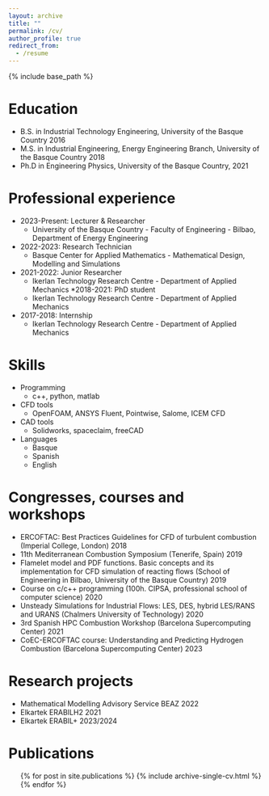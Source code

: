 ```yaml
---
layout: archive
title: ""
permalink: /cv/
author_profile: true
redirect_from:
  - /resume
---
```


{% include base_path %}

Education
======
* B.S. in Industrial Technology Engineering, University of the Basque Country 2016 
* M.S. in Industrial Engineering, Energy Engineering Branch, University of the Basque Country 2018
* Ph.D in Engineering Physics, University of the Basque Country, 2021

Professional experience
======


* 2023-Present: Lecturer & Researcher
  * University of the Basque Country - Faculty of Engineering - Bilbao, Department of Energy Engineering
* 2022-2023: Research Technician 
  * Basque Center for Applied Mathematics - Mathematical Design, Modelling and Simulations
* 2021-2022: Junior Researcher 
  * Ikerlan Technology Research Centre - Department of Applied Mechanics
*2018-2021: PhD student 
  * Ikerlan Technology Research Centre - Department of Applied Mechanics
* 2017-2018: Internship 
  * Ikerlan Technology Research Centre - Department of Applied Mechanics
  
Skills
======
* Programming
  * c++, python, matlab
* CFD tools
  * OpenFOAM, ANSYS Fluent, Pointwise, Salome, ICEM CFD
* CAD tools
  * Solidworks, spaceclaim, freeCAD
* Languages 
  * Basque
  * Spanish
  * English

Congresses, courses and workshops
======
* ERCOFTAC: Best Practices Guidelines for CFD of turbulent combustion (Imperial College, London) 2018
* 11th Mediterranean Combustion Symposium (Tenerife, Spain) 2019
* Flamelet model and PDF functions. Basic concepts and its implementation for CFD simulation of reacting flows (School of Engineering in Bilbao, University of the Basque Country) 2019
* Course on c/c++ programming (100h. CIPSA, professional school of computer science) 2020
* Unsteady Simulations for Industrial Flows: LES, DES, hybrid LES/RANS and URANS (Chalmers University of Technology) 2020
* 3rd Spanish HPC Combustion Workshop (Barcelona Supercomputing Center) 2021
* CoEC-ERCOFTAC course: Understanding and Predicting Hydrogen Combustion (Barcelona Supercomputing Center) 2023

Research projects
======
* Mathematical Modelling Advisory Service BEAZ 2022
* Elkartek ERABILH2 2021
* Elkartek ERABIL+  2023/2024 

Publications
======
  <ul>{% for post in site.publications %}
    {% include archive-single-cv.html %}
  {% endfor %}</ul>
  
